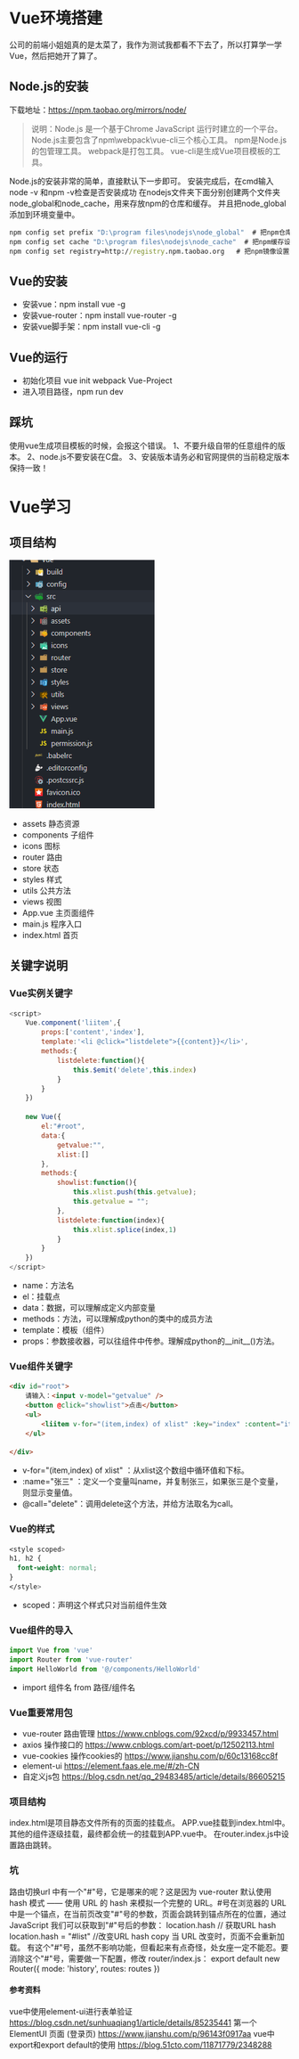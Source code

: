# Vue环境搭建
公司的前端小姐姐真的是太菜了，我作为测试我都看不下去了，所以打算学一学Vue，然后把她开了算了。
## Node.js的安装
下载地址：https://npm.taobao.org/mirrors/node/
>说明：Node.js 是一个基于Chrome JavaScript 运行时建立的一个平台。
>Node.js主要包含了npm\webpack\vue-cli三个核心工具。
>npm是Node.js的包管理工具。
>webpack是打包工具。
>vue-cli是生成Vue项目模板的工具。

Node.js的安装非常的简单，直接默认下一步即可。
安装完成后，在cmd输入 node -v 和npm -v检查是否安装成功
在nodejs文件夹下面分别创建两个文件夹node_global和node_cache，用来存放npm的仓库和缓存。
并且把node_global添加到环境变量中。
```cmd
npm config set prefix "D:\program files\nodejs\node_global"  # 把npm仓库设置到node_global
npm config set cache "D:\program files\nodejs\node_cache"  # 把npm缓存设置到node_cache
npm config set registry=http://registry.npm.taobao.org   # 把npm镜像设置到淘宝
```

## Vue的安装
- 安装vue：npm install vue -g
- 安装vue-router：npm install vue-router -g
- 安装vue脚手架：npm install vue-cli -g

## Vue的运行
- 初始化项目 vue init webpack Vue-Project
- 进入项目路径，npm run dev

## 踩坑
使用vue生成项目模板的时候，会报这个错误。
1、不要升级自带的任意组件的版本。
2、node.js不要安装在C盘。
3、安装版本请务必和官网提供的当前稳定版本保持一致！

# Vue学习
## 项目结构
![](/source/img/Vue学习笔记/2020-07-14-01-19-18.png)
- assets 静态资源
- components 子组件
- icons  图标
- router 路由
- store 状态
- styles  样式
- utils 公共方法
- views 视图
- App.vue 主页面组件
- main.js 程序入口
- index.html 首页

## 关键字说明
### Vue实例关键字
```js
<script>
    Vue.component('liitem',{
        props:['content','index'],
        template:'<li @click="listdelete">{{content}}</li>',
        methods:{
            listdelete:function(){
                this.$emit('delete',this.index)
            }
        }
    })

    new Vue({
        el:"#root",
        data:{
            getvalue:"",
            xlist:[]
        },
        methods:{
            showlist:function(){
                this.xlist.push(this.getvalue);
                this.getvalue = "";
            },
            listdelete:function(index){
                this.xlist.splice(index,1)
            }
        }
    })
</script>
```
- name：方法名
- el：挂载点
- data：数据，可以理解成定义内部变量
- methods：方法，可以理解成python的类中的成员方法
- template：模板（组件）
- props：参数接收器，可以往组件中传参。理解成python的__init__()方法。
### Vue组件关键字
```html
<div id="root">
    请输入：<input v-model="getvalue" />
    <button @click="showlist">点击</button>
    <ul>
        <liitem v-for="(item,index) of xlist" :key="index" :content="item" :index="index" @delete="listdelete"></liitem>
    </ul>
    
</div>
```
- v-for="(item,index) of xlist" ：从xlist这个数组中循环值和下标。
- :name="张三" ：定义一个变量叫name，并复制张三，如果张三是个变量，则显示变量值。
- @call="delete"：调用delete这个方法，并给方法取名为call。
### Vue的样式
```css
<style scoped>
h1, h2 {
  font-weight: normal;
}
</style>
```
- scoped：声明这个样式只对当前组件生效
### Vue组件的导入
```js
import Vue from 'vue'
import Router from 'vue-router'
import HelloWorld from '@/components/HelloWorld'
```
- import 组件名 from 路径/组件名
### Vue重要常用包
- vue-router  路由管理
https://www.cnblogs.com/92xcd/p/9933457.html
- axios  操作接口的
https://www.cnblogs.com/art-poet/p/12502113.html
- vue-cookies  操作cookies的
https://www.jianshu.com/p/60c13168cc8f
- element-ui
https://element.faas.ele.me/#/zh-CN
- 自定义js包
https://blog.csdn.net/qq_29483485/article/details/86605215


### 项目结构
index.html是项目静态文件所有的页面的挂载点。
APP.vue挂载到index.html中。
其他的组件逐级挂载，最终都会统一的挂载到APP.vue中。
在router.index.js中设置路由跳转。

### 坑
路由切换url 中有一个"#"号，它是哪来的呢？这是因为 vue-router 默认使用 hash 模式 —— 使用 URL 的 hash 来模拟一个完整的 URL。#号在浏览器的 URL 中是一个锚点，在当前页改变"#"号的参数，页面会跳转到锚点所在的位置，通过 JavaScript 我们可以获取到"#"号后的参数： location.hash // 获取URL hash location.hash = "#list" //改变URL hash copy 当 URL 改变时，页面不会重新加载。 有这个"#"号，虽然不影响功能，但看起来有点奇怪，处女座一定不能忍。要消除这个"#"号，需要做一下配置，修改 router/index.js： export default new Router({ mode: 'history', routes: routes })


#### 参考资料
vue中使用element-ui进行表单验证
https://blog.csdn.net/sunhuaqiang1/article/details/85235441
第一个 ElementUI 页面 (登录页)
https://www.jianshu.com/p/96143f0917aa
vue中export和export default的使用
https://blog.51cto.com/11871779/2348288
